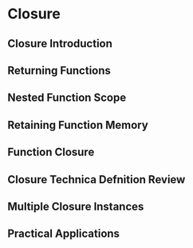 # Closure

## Closure Introduction

## Returning Functions

## Nested Function Scope

## Retaining Function Memory

## Function Closure

## Closure Technica Defnition Review

## Multiple Closure Instances

## Practical Applications

